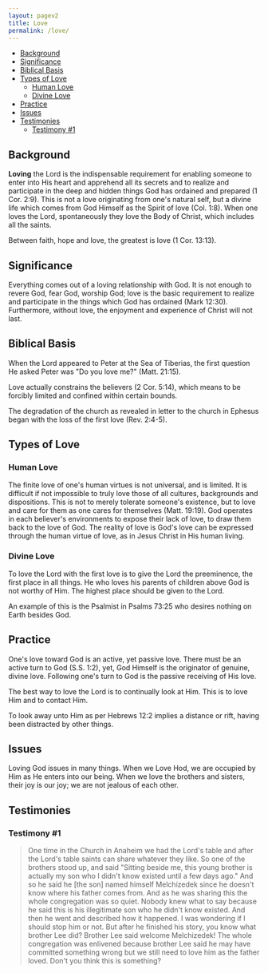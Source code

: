 ```yaml
---
layout: pagev2
title: Love
permalink: /love/
---
```

- [Background](#background)
- [Significance](#significance)
- [Biblical Basis](#biblical-basis)
- [Types of Love](#types-of-love)
  - [Human Love](#human-love)
  - [Divine Love](#divine-love)
- [Practice](#practice)
- [Issues](#issues)
- [Testimonies](#testimonies)
  - [Testimony #1](#testimony-1)

## Background

**Loving** the Lord is the indispensable requirement for enabling someone to enter into His heart and apprehend all its secrets and to realize and participate in the deep and hidden things God has ordained and prepared (1 Cor. 2:9). This is not a love originating from one's natural self, but a divine life which comes from God Himself as the Spirit of love (Col. 1:8). When one loves the Lord, spontaneously they love the Body of Christ, which includes all the saints.

Between faith, hope and love, the greatest is love (1 Cor. 13:13).

## Significance

Everything comes out of a loving relationship with God. It is not enough to revere God, fear God, worship God; love is the basic requirement to realize and participate in the things which God has ordained (Mark 12:30). Furthermore, without love, the enjoyment and experience of Christ will not last.

## Biblical Basis

When the Lord appeared to Peter at the Sea of Tiberias, the first question He asked Peter was "Do you love me?" (Matt. 21:15).  

Love actually constrains the believers (2 Cor. 5:14), which means to be forcibly limited and confined within certain bounds.

The degradation of the church as revealed in letter to the church in Ephesus began with the loss of the first love (Rev. 2:4-5).

## Types of Love

### Human Love

The finite love of one's human virtues is not universal, and is limited. It is difficult if not impossible to truly love those of all cultures, backgrounds and dispositions. This is not to merely tolerate someone's existence, but to love and care for them as one cares for themselves (Matt. 19:19). God operates in each believer's environments to expose their lack of love, to draw them back to the love of God. The reality of love is God's love can be expressed through the human virtue of love, as in Jesus Christ in His human living. 

### Divine Love

To love the Lord with the first love is to give the Lord the preeminence, the first place in all things. He who loves his parents of children above God is not worthy of Him. The highest place should be given to the Lord.

An example of this is the Psalmist in Psalms 73:25 who desires nothing on Earth besides God.

## Practice

One's love toward God is an active, yet passive love. There must be an active turn to God (S.S. 1:2), yet, God Himself is the originator of genuine, divine love. Following one's turn to God is the passive receiving of His love. 

The best way to love the Lord is to continually look at Him. This is to love Him and to contact Him. 

To look away unto Him as per Hebrews 12:2 implies a distance or rift, having been distracted by other things.

## Issues

Loving God issues in many things. When we Love Hod, we are occupied by Him as He enters into our being. When we love the brothers and sisters, their joy is our joy; we are not jealous of each other.

## Testimonies

### Testimony #1

> One time in the Church in Anaheim we had the Lord's table and after the Lord's table saints can share whatever they like. So one of the brothers stood up, and said "Sitting beside me, this young brother is actually my son who I didn't know existed until a few days ago." And so he said he [the son] named himself Melchizedek since he doesn't know where his father comes from. And as he was sharing this the whole congregation was so quiet. Nobody knew what to say because he said this is his illegitimate son who he didn't know existed. And then he went and described how it happened. I was wondering if I should stop him or not. But after he finished his story, you know what brother Lee did? Brother Lee said welcome Melchizedek! The whole congregation was enlivened because brother Lee said he may have committed something wrong but we still need to love him as the father loved. Don't you think this is something? 